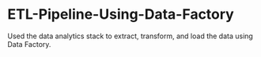 # ETL-Pipeline-Using-Data-Factory
Used the data analytics stack to extract, transform, and load the data using Data Factory.
